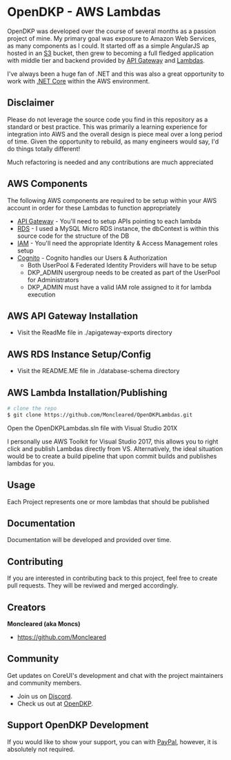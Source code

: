 # OpenDKP - AWS Lambdas

OpenDKP was developed over the course of several months as a passion project of mine. My primary goal was exposure to Amazon Web Services, as many components as I could. It started off as a simple AngularJS ap hosted in an [S3](https://aws.amazon.com/s3/) bucket, then grew to becoming a full fledged application with middle tier and backend provided by [API Gateway](https://aws.amazon.com/api-gateway/) and [Lambdas](https://aws.amazon.com/lambda/). 

I've always been a huge fan of .NET and this was also a great opportunity to work with [.NET Core](https://docs.microsoft.com/en-us/dotnet/core/) within the AWS environment.

## Disclaimer
Please do not leverage the source code you find in this repository as a standard or best practice. This was primarily a learning experience for integration into AWS and the overall design is piece meal over a long period of time. Given the opportunity to rebuild, as many engineers would say, I'd do things totally different!

Much refactoring is needed and any contributions are much appreciated

## AWS Components
The following AWS components are required to be setup within your AWS account in order for these Lambdas to function appropriately

* [API Gateway](https://aws.amazon.com/api-gateway/) - You'll need to setup APIs pointing to each lambda
* [RDS](https://aws.amazon.com/rds/) - I used a MySQL Micro RDS instance, the dbContext is within this source code for the structure of the DB
* [IAM](https://aws.amazon.com/rds/) - You'll need the appropriate Identity & Access Management roles setup
* [Cognito](https://aws.amazon.com/cognito/) - Cognito handles our Users & Authorization
    * Both UserPool & Federated Identity Providers will have to be setup
    * DKP_ADMIN usergroup needs to be created as part of the UserPool for Administrators
    * DKP_ADMIN must have a valid IAM role assigned to it for lambda execution


## AWS API Gateway Installation
* Visit the ReadMe file in ./apigateway-exports directory

## AWS RDS Instance Setup/Config
* Visit the README.ME file in ./database-schema directory

## AWS Lambda Installation/Publishing

``` bash
# clone the repo
$ git clone https://github.com/Moncleared/OpenDKPLambdas.git
```
Open the OpenDKPLambdas.sln file with Visual Studio 201X

I personally use AWS Toolkit for Visual Studio 2017, this allows you to right click and publish Lambdas directly from VS. Alternatively, the ideal situation would be to create a build pipeline that upon commit builds and publishes lambdas for you.

## Usage
Each Project represents one or more lambdas that should be published

## Documentation
Documentation will be developed and provided over time.

## Contributing

If you are interested in contributing back to this project, feel free to create pull requests. They will be reviwed and merged accordingly.

## Creators

**Moncleared (aka Moncs)**

* <https://github.com/Moncleared>

## Community

Get updates on CoreUI's development and chat with the project maintainers and community members.

- Join us on [Discord](https://discord.gg/WguFyYJ).
- Check us out at [OpenDKP](http://opendkp.com/).

## Support OpenDKP Development

If you would like to show your support, you can with  [PayPal](https://www.paypal.com/cgi-bin/webscr?cmd=_s-xclick&hosted_button_id=2R3B5A3LJ5LBC&source=url), however, it is absolutely not required.
